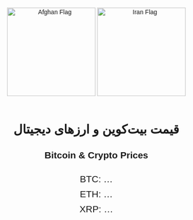 
<html lang="fa"> <!-- fa für Dari (Persisch) -->
<head>
  <meta charset="UTF-8" />
  <meta name="viewport" content="width=device-width, initial-scale=1" />
  <title>قیمت بیت‌کوین و ارزهای دیجیتال | Crypto Prices</title>
  <style>
    body {
      font-family: Arial, sans-serif;
      text-align: center;
      margin: 20px;
    }
    #flag {
      width: 200px;
      height: auto;
      margin-bottom: 20px;
    }
    .prices {
      font-size: 1.5em;
      margin-top: 30px;
    }
    .crypto {
      margin: 10px;
    }
  </style>
</head>
<body>
  <!-- Afghanische Flagge -->
  <img id="flag" src="https://wallpapercave.com/wp/wp4056551.jpg" alt="Afghan Flag" />
 <img id="flag" src="https://wallpaperaccess.com/full/458338.jpg" alt="Iran Flag" />
  <!-- Titel in Dari und Englisch -->
  <h1>قیمت بیت‌کوین و ارزهای دیجیتال</h1>
  <h2>Bitcoin & Crypto Prices</h2>

  <!-- Preise werden hier angezeigt -->
  <div class="prices" id="prices">
    <div class="crypto" id="btc">BTC: …</div>
    <div class="crypto" id="eth">ETH: …</div>
    <div class="crypto" id="xrp">XRP: …</div>
  </div>

  <script>
    async function fetchPrices() {
      try {
        const response = await fetch('https://api.coingecko.com/api/v3/simple/price?ids=bitcoin,ethereum,ripple&vs_currencies=usd');
        const data = await response.json();
        document.getElementById('btc').textContent = 'BTC: $' + data.bitcoin.usd;
        document.getElementById('eth').textContent = 'ETH: $' + data.ethereum.usd;
        document.getElementById('xrp').textContent = 'XRP: $' + data.ripple.usd;
      } catch (error) {
        console.error('Fehler beim Laden der Preise:', error);
      }
    }

    // Preise sofort laden und danach jede Minute aktualisieren
    fetchPrices();
    setInterval(fetchPrices, 60000);
  </script>
</body>
</html>

